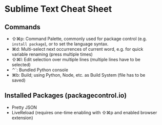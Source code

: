 # Sublime Text Cheat Sheet
## Commands
- ⇧⌘p: Command Palette, commonly used for package control (e.g. `install package`), or to set the language syntax.
- ⌘d: Multi-select next occurrences of current word, e.g. for quick variable renaming (press multiple times)
- ⇧⌘l: Edit selection over multiple lines (multiple lines have to be selected)
- ⌃`: Bundled Python console
- ⌘b: Build; using Python, Node, etc. as Build System (file has to be saved)

## Installed Packages (packagecontrol.io)
- Pretty JSON
- LiveReload (requires one-time enabling with ⇧⌘p and enabled browser extension)
